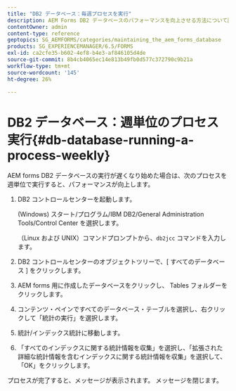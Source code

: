 ```yaml
---
title: "DB2 データベース：毎週プロセスを実行"
description: AEM Forms DB2 データベースのパフォーマンスを向上させる方法について説明します。
contentOwner: admin
content-type: reference
geptopics: SG_AEMFORMS/categories/maintaining_the_aem_forms_database
products: SG_EXPERIENCEMANAGER/6.5/FORMS
exl-id: ca2cfe35-b602-4ef8-b4e3-af846105d4de
source-git-commit: 8b4cb4065ec14e813b49fb0d577c372790c9b21a
workflow-type: tm+mt
source-wordcount: '145'
ht-degree: 26%

---
```


# DB2 データベース：週単位のプロセス実行{#db-database-running-a-process-weekly}

AEM forms DB2 データベースの実行が遅くなり始めた場合は、次のプロセスを週単位で実行すると、パフォーマンスが向上します。

1. DB2 コントロールセンターを起動します。

   (Windows) スタート/プログラム/IBM DB2/General Administration Tools/Control Center を選択します。

   （Linux および UNIX）コマンドプロンプトから、`db2jcc` コマンドを入力します。

1. DB2 コントロールセンターのオブジェクトツリーで、[ すべてのデータベース ] をクリックします。
1. AEM forms 用に作成したデータベースをクリックし、 Tables フォルダーをクリックします。
1. コンテンツ・ペインですべてのデータベース・テーブルを選択し、右クリックして「統計の実行」を選択します。
1. 統計/インデックス統計に移動します。
1. 「すべてのインデックスに関する統計情報を収集」を選択し、「拡張された詳細な統計情報を含むインデックスに関する統計情報を収集」を選択して、「OK」をクリックします。

プロセスが完了すると、メッセージが表示されます。 メッセージを閉じます。

